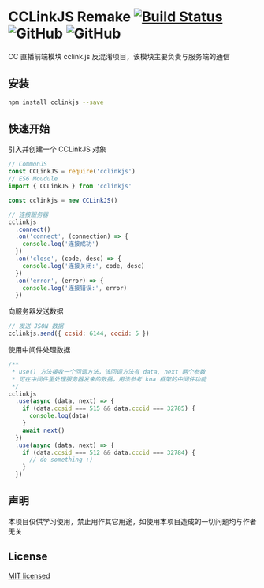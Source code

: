# CCLinkJS Remake [![Build Status](https://www.travis-ci.com/hhui64/cclinkjs.svg?branch=master)](https://www.travis-ci.com/hhui64/cclinkjs) ![GitHub](https://img.shields.io/github/license/hhui64/cclinkjs) ![GitHub](https://img.shields.io/github/languages/top/hhui64/cclinkjs)

CC 直播前端模块 cclink.js 反混淆项目，该模块主要负责与服务端的通信

## 安装

```bash
npm install cclinkjs --save
```

## 快速开始

引入并创建一个 CCLinkJS 对象

```javascript
// CommonJS
const CCLinkJS = require('cclinkjs')
// ES6 Moudule
import { CCLinkJS } from 'cclinkjs'

const cclinkjs = new CCLinkJS()

// 连接服务器
cclinkjs
  .connect()
  .on('connect', (connection) => {
    console.log('连接成功')
  })
  .on('close', (code, desc) => {
    console.log('连接关闭:', code, desc)
  })
  .on('error', (error) => {
    console.log('连接错误:', error)
  })
```

向服务器发送数据

```javascript
// 发送 JSON 数据
cclinkjs.send({ ccsid: 6144, cccid: 5 })
```

使用中间件处理数据

```javascript
/**
 * use() 方法接收一个回调方法，该回调方法有 data, next 两个参数
 * 可在中间件里处理服务器发来的数据，用法参考 koa 框架的中间件功能
 */
cclinkjs
  .use(async (data, next) => {
    if (data.ccsid === 515 && data.cccid === 32785) {
      console.log(data)
    }
    await next()
  })
  .use(async (data, next) => {
    if (data.ccsid === 512 && data.cccid === 32784) {
      // do something :)
    }
  })
```

## 声明

本项目仅供学习使用，禁止用作其它用途，如使用本项目造成的一切问题均与作者无关

## License

[MIT licensed](LICENSE)
